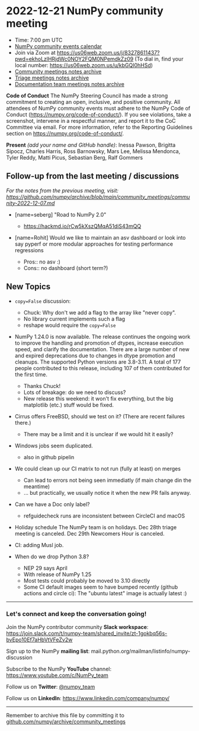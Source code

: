# 2022-12-21 NumPy community meeting


- Time: 7:00 pm UTC
- [NumPy community events calendar](https://scientific-python.org/calendars/)
- Join via Zoom at https://us06web.zoom.us/j/83278611437?pwd=ekhoLzlHRjdWc0NOY2FQM0NPemdkZz09 (To dial in, find your local number: https://us06web.zoom.us/u/kbGQI0hHSd)
- [Community meetings notes archive](https://github.com/numpy/archive/tree/main/community_meetings)
- [Triage meetings notes archive](https://github.com/numpy/archive/tree/master/triage_meetings)
- [Documentation team meetings notes archive](https://github.com/numpy/archive/tree/main/docs_team_meetings)

**Code of Conduct**
The NumPy Steering Council has made a strong commitment to creating an open, inclusive, and positive community. 
All attendees of NumPy community events must adhere to the NumPy Code of Conduct (https://numpy.org/code-of-conduct/). 
If you see violations, take a screenshot, intervene in a respectful manner, and report it to the CoC Committee via email. For more information, refer to the Reporting Guidelines section on https://numpy.org/code-of-conduct/.


**Present** *(add your name and GitHub handle)*: Inessa Pawson, Brigitta Sipocz, Charles Harris, Ross Barnowsky, Mars Lee, Melissa Mendonca, Tyler Reddy, Matti Picus, Sebastian Berg, Ralf Gommers



## Follow-up from the last meeting / discussions

_For the notes from the previous meeting, visit: https://github.com/numpy/archive/blob/main/community_meetings/community-2022-12-07.md_

- [name=seberg] "Road to NumPy 2.0" 
  - https://hackmd.io/rCw5kXszQMqA51diS43mQQ 

- [name=Rohit] Would we like to maintain an asv dashboard or look into say pyperf or more modular approaches for testing performance regressions
  - Pros:: no asv :)
  - Cons:: no dashboard (short term?) 


## New Topics

- `copy=False` discussion:
  - Chuck: Why don't we add a flag to the array like "never copy".
  - No library current implements such a flag
  - reshape would require the `copy=False`

- NumPy 1.24.0 is now available.
The release continues the ongoing work to improve the handling and promotion of dtypes, increase execution speed, and clarify the documentation. There are a large number of new and expired deprecations due to changes in dtype promotion and cleanups.
The supported Python versions are 3.8-3.11.
A total of 177 people contributed to this release, including 107 of them contributed for the first time.
  - Thanks Chuck!
  - Lots of breakage: do we need to discuss?
  - New release this weekend: it won't fix everything, but the big matplotlib (etc.) stuff would be fixed.

- Cirrus offers FreeBSD, should we test on it?  (There are recent failures there.)
  - There may be a limit and it is unclear if we would hit it easily?

- Windows jobs seem duplicated.
  - also in github pipelin

- We could clean up our CI matrix to not run (fully at least) on merges
  - Can lead to errors not being seen immediatly (if main change din the meantime)
  - ... but practically, we usually notice it when the new PR fails anyway.

- Can we have a Doc only label?
  - refguidecheck runs are inconsistent between CircleCI and macOS

- Holiday schedule
The NumPy team is on holidays.
Dec 28th triage meeting is canceled.
Dec 29th Newcomers Hour is canceled.

- CI: adding Musl job.

- When do we drop Python 3.8?
    - NEP 29 says April
    - With release of NumPy 1.25
    - Most tests could probably be moved to 3.10 directly
    - Some CI default images seem to have bumped recently (github actions and circle ci):  The "ubuntu latest" image is actually latest :)




---

### Let's connect and keep the conversation going!
Join the NumPy contributor community **Slack workspace**: https://join.slack.com/t/numpy-team/shared_invite/zt-1gokbq56s-bvEpo10Ef7aHbVtVFeZv2w

Sign up to the NumPy **mailing list**: mail.python.org/mailman/listinfo/numpy-discussion

Subscribe to the NumPy **YouTube** channel: https://www.youtube.com/c/NumPy_team

Follow us on **Twitter**: [@numpy_team](https://twitter.com/numpy_team)

Follow us on **LinkedIn**: https://www.linkedin.com/company/numpy/

---
Remember to archive this file by committing it to [github.com/numpy/archive/community_meetings](https://github.com/numpy/archive/tree/main/community_meetings)
